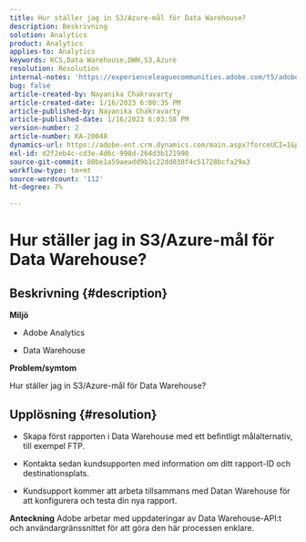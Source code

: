 ```yaml
---
title: Hur ställer jag in S3/Azure-mål för Data Warehouse?
description: Beskrivning
solution: Analytics
product: Analytics
applies-to: Analytics
keywords: KCS,Data Warehouse,DWH,S3,Azure
resolution: Resolution
internal-notes: 'https://experienceleaguecommunities.adobe.com/t5/adobe-analytics-ideas/amazon-s3-support-for-data-warehouse/idi-p/341037  Azure example: https://jira.corp.adobe.com/browse/AN-259530  S3 example: https://jira.corp.adobe.com/browse/AN-294769'
bug: false
article-created-by: Nayanika Chakravarty
article-created-date: 1/16/2023 6:00:35 PM
article-published-by: Nayanika Chakravarty
article-published-date: 1/16/2023 6:03:58 PM
version-number: 2
article-number: KA-20048
dynamics-url: https://adobe-ent.crm.dynamics.com/main.aspx?forceUCI=1&pagetype=entityrecord&etn=knowledgearticle&id=fd7de4a8-c795-ed11-aad1-6045bd006149
exl-id: d2f2eb4c-cd3e-4d6c-998d-264d3b121990
source-git-commit: 80be1a59aeadd9b1c22dd038f4c51728bcfa29a3
workflow-type: tm+mt
source-wordcount: '112'
ht-degree: 7%

---
```


# Hur ställer jag in S3/Azure-mål för Data Warehouse?

## Beskrivning {#description}


<b>Miljö</b>

- Adobe Analytics

- Data Warehouse

<b>Problem/symtom</b>

Hur ställer jag in S3/Azure-mål för Data Warehouse?


## Upplösning {#resolution}


- Skapa först rapporten i Data Warehouse med ett befintligt målalternativ, till exempel FTP.

- Kontakta sedan kundsupporten med information om ditt rapport-ID och destinationsplats.

- Kundsupport kommer att arbeta tillsammans med Datan Warehouse för att konfigurera och testa din nya rapport.

<b>Anteckning</b>
Adobe arbetar med uppdateringar av Data Warehouse-API:t och användargränssnittet för att göra den här processen enklare.
